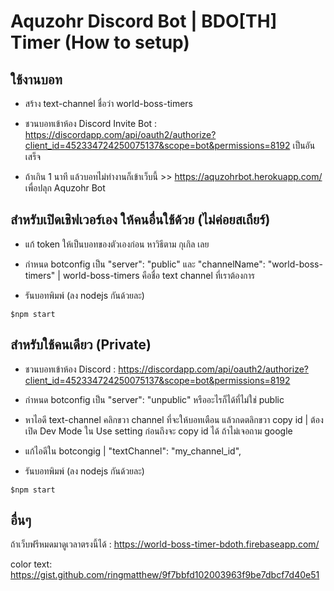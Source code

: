 # Aquzohr Discord Bot | BDO[TH] Timer (How to setup) 

## ใช้งานบอท

* สร้าง text-channel ชื่อว่า world-boss-timers

* ชวนบอทเข้าห้อง Discord 
Invite Bot : https://discordapp.com/api/oauth2/authorize?client_id=452334724250075137&scope=bot&permissions=8192 เป็นอันเสร็จ

* ถ้าเกิน 1 นาที แล้วบอทไม่ทำงานก็เข้าเว็บนี้ >> https://aquzohrbot.herokuapp.com/ เพื่อปลุก Aquzohr Bot


## สำหรับเปิดเชิฟเวอร์เอง ให้คนอื่นใช้ด้วย (ไม่ค่อยสเถียร์)

* แก้ token ให้เป็นบอทของตัวเองก่อน หาวิธีตาม กุเกิล เลย

* กำหนด botconfig เป็น "server": "public" และ "channelName": "world-boss-timers" | world-boss-timers คือชื่อ text channel ที่เราต้องการ

* รันบอทพิมพ์ (ลง nodejs กันด้วยละ)
```
$npm start
```


## สำหรับใช้คนเดียว (Private)

* ชวนบอทเข้าห้อง Discord : https://discordapp.com/api/oauth2/authorize?client_id=452334724250075137&scope=bot&permissions=8192

* กำหนด botconfig เป็น "server": "unpublic" หรืออะไรก็ได้ที่ไม่ใช่ public

* หาไอดี text-channel คลิกขวา channel ที่จะให้บอทเตือน แล้วกดตลิกขวา copy id | ต้องเปิด Dev Mode ใน Use setting ก่อนถึงจะ copy id ได้ ถ้าไม่เจอถาม google

* แก้ไอดีใน botcongig | "textChannel": "my_channel_id",

* รันบอทพิมพ์ (ลง nodejs กันด้วยละ)
```
$npm start
```

## อื่นๆ

ถ้าเว็บฟรีหมดมาดูเวลาตรงนี้ได้ : https://world-boss-timer-bdoth.firebaseapp.com/

color text: https://gist.github.com/ringmatthew/9f7bbfd102003963f9be7dbcf7d40e51
